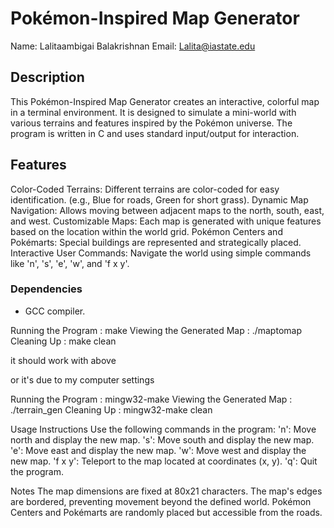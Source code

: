 # Pokémon-Inspired Map Generator

Name: Lalitaambigai Balakrishnan
Email: Lalita@iastate.edu 

## Description

This Pokémon-Inspired Map Generator creates an interactive, colorful map in a terminal environment. It is designed to simulate a mini-world with various terrains and features inspired by the Pokémon universe. The program is written in C and uses standard input/output for interaction.

## Features
Color-Coded Terrains: Different terrains are color-coded for easy identification. (e.g., Blue for roads, Green for short grass).
Dynamic Map Navigation: Allows moving between adjacent maps to the north, south, east, and west.
Customizable Maps: Each map is generated with unique features based on the location within the world grid.
Pokémon Centers and Pokémarts: Special buildings are represented and strategically placed.
Interactive User Commands: Navigate the world using simple commands like 'n', 's', 'e', 'w', and 'f x y'.

### Dependencies
- GCC compiler.


Running the Program  :  make
Viewing the Generated Map : ./maptomap
Cleaning Up : make clean
 

 it should work with above 

 or it's due to my computer settings

Running the Program  : mingw32-make
Viewing the Generated Map : ./terrain_gen
Cleaning Up : mingw32-make clean 


Usage Instructions
Use the following commands in the program:
'n': Move north and display the new map.
's': Move south and display the new map.
'e': Move east and display the new map.
'w': Move west and display the new map.
'f x y': Teleport to the map located at coordinates (x, y).
'q': Quit the program.

Notes
The map dimensions are fixed at 80x21 characters.
The map's edges are bordered, preventing movement beyond the defined world.
Pokémon Centers and Pokémarts are randomly placed but accessible from the roads.



